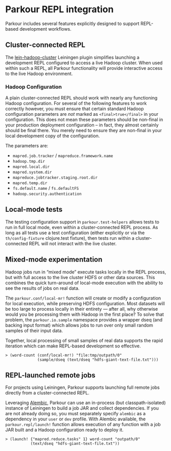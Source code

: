 # Parkour REPL integration

Parkour includes several features explicitly designed to support REPL-based
development workflows.

## Cluster-connected REPL

The [lein-hadoop-cluster][lein-hadoop-cluster] Leiningen plugin simplifies
launching a development REPL configured to access a live Hadoop cluster.  When
used within such a REPL, all Parkour functionality will provide interactive
access to the live Hadoop environment.

### Hadoop Configuration

A plain cluster-connected REPL should work with nearly any functioning Hadoop
configuration.  For several of the following features to work correctly however,
you must ensure that certain standard Hadoop configuration parameters are *not*
marked as `<final>true</final>` in your configuration.  This does not mean these
parameters should be non-final in your production deployment configuration – in
fact, they almost certainly should be final there.  You merely need to ensure
they are non-final in your local development copy of the configuration.

The parameters are:

- `mapred.job.tracker` / `mapreduce.framework.name`
- `hadoop.tmp.dir`
- `mapred.local.dir`
- `mapred.system.dir`
- `mapreduce.jobtracker.staging.root.dir`
- `mapred.temp.dir`
- `fs.default.name` / `fs.defaultFS`
- `hadoop.security.authentication`

## Local-mode tests

The testing configuration support in `parkour.test-helpers` allows tests to run
in full local mode, even within a cluster-connected REPL process.  As long as
all tests use a test configuration (either explicitly or via the
`th/config-fixture` clojure.test fixture), then tests run within a
cluster-connected REPL will not interact with the live cluster.

## Mixed-mode experimentation

Hadoop jobs run in “mixed mode” execute tasks locally in the REPL process, but
with full access to the live cluster HDFS or other data sources.  This combines
the quick turn-around of local-mode execution with the ability to see the
results of jobs on real data.

The `parkour.conf/local-mr!` function will create or modify a configuration for
local execution, while preserving HDFS configuration.  Most datasets will be too
large to process locally in their entirety — after all, why otherwise would you
be processing them with Hadoop in the first place?  To solve that problem, the
`parkour.io.sample` namespace provides a wrapper dseq (and backing input format)
which allows jobs to run over only small random samples of their input data.

Together, local processing of small samples of real data supports the rapid
iteration which can make REPL-based development so effective.

    > (word-count (conf/local-mr!) "file:tmp/outpath/0"
                  (sample/dseq (text/dseq "hdfs-giant-text-file.txt")))

## REPL-launched remote jobs

For projects using Leiningen, Parkour supports launching full remote jobs
directly from a cluster-connected REPL.

Leveraging [Alembic][alembic], Parkour can use an in-process (but
classpath-isolated) instance of Leiningen to build a job JAR and collect
dependencies.  If you are not already doing so, you must separately specify
`alembic` as a dependency in your `user` or `dev` profile.  With Alembic
available, the `parkour.repl/launch!` function allows execution of any function
with a job JAR built and a Hadoop configuration ready to deploy it.

    > (launch! {"mapred.reduce.tasks" 1} word-count "outpath/0"
               (text/dseq "hdfs-giant-text-file.txt"))


[lein-hadoop-cluster]: https://github.com/llasram/lein-hadoop-cluster
[alembic]: https://github.com/pallet/alembic
